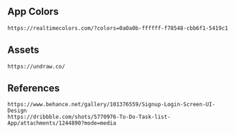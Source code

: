 ## App Colors 
```
https://realtimecolors.com/?colors=0a0a0b-ffffff-f78548-cbb6f1-5419c1
```

## Assets
```
https://undraw.co/
```

## References
```
https://www.behance.net/gallery/101376559/Signup-Login-Screen-UI-Design
https://dribbble.com/shots/5770976-To-Do-Task-list-App/attachments/1244890?mode=media
```